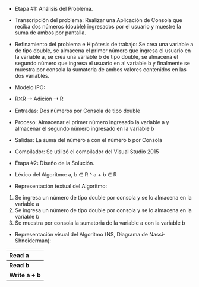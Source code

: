 - Etapa #1: Análisis del Problema.

- Transcripción del problema: Realizar una Aplicación de Consola que reciba dos
números (double) ingresados por el usuario y muestre la suma de ambos por pantalla.

- Refinamiento del problema e Hipótesis de trabajo: Se crea una variable a de tipo double,
se almacena el primer número que ingresa el usuario en la variable a, 
se crea una variable b de tipo double,
se almacena el segundo número que ingresa el usuario en al variable b
y finalmente se muestra por consola la sumatoria de ambos valores contenidos en las dos variables.

- Modelo IPO:
- R⨉R ➝ Adición ➝ R
- Entradas: Dos números por Consola de tipo double
- Proceso: Almacenar el primer número ingresado la variable a y
almacenar el segundo número ingresado en la variable b
- Salidas: La suma del número a con el número b por Consola

- Compilador: Se utilizó el compilador del Visual Studio 2015

- Etapa #2: Diseño de la Solución.

- Léxico del Algoritmo:
a, b ∈ R ^ a + b ∈ R

- Representación textual del Algoritmo:
1) Se ingresa un número de tipo double por consola y se lo almacena en la variable a
2) Se ingresa un número de tipo double por consola y se lo almacena en la variable b
3) Se muestra por consola la sumatoria de la variable a con la variable b

- Representación visual del Algoritmo (NS, Diagrama de Nassi-Shneiderman):

|Read a|
|:------------- |
|**Read b**|
|**Write a + b**|
